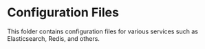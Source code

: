 # Configuration Files

This folder contains configuration files for various services such as Elasticsearch, Redis, and others.